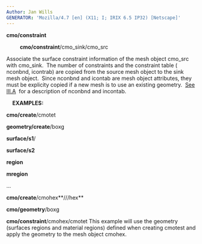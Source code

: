 ```yaml
---
Author: Jan Wills
GENERATOR: 'Mozilla/4.7 [en] (X11; I; IRIX 6.5 IP32) [Netscape]'
---
```


**cmo/constraint**

         **cmo/constraint**/cmo\_sink/cmo\_src

 Associate the surface constraint information of the mesh object
 cmo\_src with cmo\_sink.  The number of constraints and the constraint
 table ( nconbnd, icontrab) are copied from the source mesh object to
 the sink mesh object.  Since nconbnd and icontab are mesh object
 attributes, they must be explicity copied if a new mesh is to use an
 existing geometry.  [See III.A](meshobject.md)  for a description of
 nconbnd and incontab.



    **EXAMPLES:**

 **cmo/create**/cmotet

 **geometry/create**/boxg

 **surface/s1**/

 **surface/s2**

 **region**

 **mregion**

 ...

 **cmo/create**/cmohex**///hex**

 **cmo/geometry**/boxg

 **cmo/constraint**/cmohex/cmotet
 This example will use the geometry (surfaces regions and material
 regions) defined when creating cmotest and apply the geometry to the
 mesh object cmohex.
